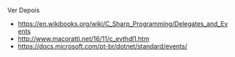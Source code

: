Ver Depois

* https://en.wikibooks.org/wiki/C_Sharp_Programming/Delegates_and_Events
* http://www.macoratti.net/16/11/c_evthdl1.htm
* https://docs.microsoft.com/pt-br/dotnet/standard/events/
